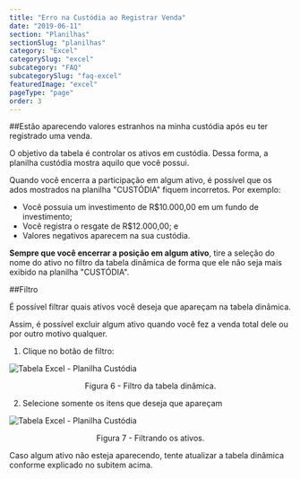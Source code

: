 ```yaml
---
title: "Erro na Custódia ao Registrar Venda"
date: "2019-06-11"
section: "Planilhas"
sectionSlug: "planilhas"
category: "Excel"
categorySlug: "excel"
subcategory: "FAQ"
subcategorySlug: "faq-excel"
featuredImage: "excel"
pageType: "page"
order: 3
---
```


##Estão aparecendo valores estranhos na minha custódia após eu ter registrado uma venda.

O objetivo da tabela é controlar os ativos em custódia. Dessa forma, a planilha custódia mostra aquilo que você possui. 

Quando você encerra a participação em algum ativo, é possível que os ados mostrados na planilha "CUSTÓDIA" fiquem incorretos. Por exemplo:

- Você possuia um investimento de R\$10.000,00 em um fundo de investimento;
- Você registra o resgate de R\$12.000,00; e
- Valores negativos aparecem na sua custódia.

**Sempre que você encerrar a posição em algum ativo**, tire a seleção do nome do ativo no filtro da tabela dinâmica de forma que ele não seja mais exibido na planilha "CUSTÓDIA".


##Filtro

É possível filtrar quais ativos você deseja que apareçam na tabela dinâmica.

Assim, é possível excluir algum ativo quando você fez a venda total dele ou por outro motivo qualquer.

1. Clique no botão de filtro:

![Tabela Excel - Planilha Custódia](../img/planilha-custodia-excel-006.jpg)

<p class="legenda" style="text-align:center">Figura 6 - Filtro da tabela dinâmica.</p>

2. Selecione somente os itens que deseja que apareçam

![Tabela Excel - Planilha Custódia](../img/planilha-custodia-excel-007.jpg)

<p class="legenda" style="text-align:center">Figura 7 - Filtrando os ativos.</p>

Caso algum ativo não esteja aparecendo, tente atualizar a tabela dinâmica conforme explicado no subitem acima.
